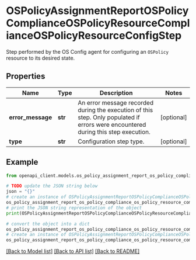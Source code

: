 # OSPolicyAssignmentReportOSPolicyComplianceOSPolicyResourceComplianceOSPolicyResourceConfigStep

Step performed by the OS Config agent for configuring an `OSPolicy` resource to its desired state.

## Properties

Name | Type | Description | Notes
------------ | ------------- | ------------- | -------------
**error_message** | **str** | An error message recorded during the execution of this step. Only populated if errors were encountered during this step execution. | [optional] 
**type** | **str** | Configuration step type. | [optional] 

## Example

```python
from openapi_client.models.os_policy_assignment_report_os_policy_compliance_os_policy_resource_compliance_os_policy_resource_config_step import OSPolicyAssignmentReportOSPolicyComplianceOSPolicyResourceComplianceOSPolicyResourceConfigStep

# TODO update the JSON string below
json = "{}"
# create an instance of OSPolicyAssignmentReportOSPolicyComplianceOSPolicyResourceComplianceOSPolicyResourceConfigStep from a JSON string
os_policy_assignment_report_os_policy_compliance_os_policy_resource_compliance_os_policy_resource_config_step_instance = OSPolicyAssignmentReportOSPolicyComplianceOSPolicyResourceComplianceOSPolicyResourceConfigStep.from_json(json)
# print the JSON string representation of the object
print(OSPolicyAssignmentReportOSPolicyComplianceOSPolicyResourceComplianceOSPolicyResourceConfigStep.to_json())

# convert the object into a dict
os_policy_assignment_report_os_policy_compliance_os_policy_resource_compliance_os_policy_resource_config_step_dict = os_policy_assignment_report_os_policy_compliance_os_policy_resource_compliance_os_policy_resource_config_step_instance.to_dict()
# create an instance of OSPolicyAssignmentReportOSPolicyComplianceOSPolicyResourceComplianceOSPolicyResourceConfigStep from a dict
os_policy_assignment_report_os_policy_compliance_os_policy_resource_compliance_os_policy_resource_config_step_from_dict = OSPolicyAssignmentReportOSPolicyComplianceOSPolicyResourceComplianceOSPolicyResourceConfigStep.from_dict(os_policy_assignment_report_os_policy_compliance_os_policy_resource_compliance_os_policy_resource_config_step_dict)
```
[[Back to Model list]](../README.md#documentation-for-models) [[Back to API list]](../README.md#documentation-for-api-endpoints) [[Back to README]](../README.md)


